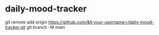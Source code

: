 # daily-mood-tracker
git remote add origin https://github.com/&lt;your-username>/daily-mood-tracker.git git branch -M main
